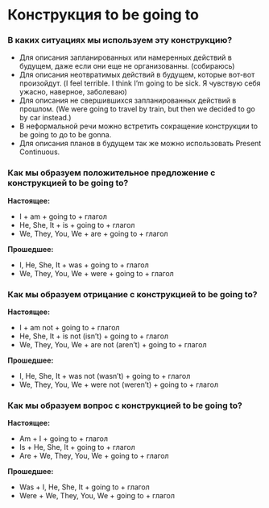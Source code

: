 # Конструкция to be going to
### В каких ситуациях мы используем эту конструкцию?
 - Для описания запланированных или намеренных действий в будущем, даже если они еще не организованны. (собираюсь)
 - Для описания неотвратимых действий в будущем, которые вот-вот произойдут. (I feel terrible. I think I’m going to be sick. Я чувствую себя ужасно, наверное, заболеваю)  
 - Для описания не свершившихся запланированных действий в прошлом. (We were going to travel by train, but then we decided to go by car instead.)
 - В неформальной речи можно встретить сокращение конструкции to be going to до to be gonna. 
 - Для описания планов в будущем так же можно использовать Present Continuous. 
### Как мы образуем положительное предложение с конструкцией to be going to?
**Настоящее:**
 - I + am + going to + глагол
 - He, She, It + is + going to + глагол
 - We, They, You, We + are + going to + глагол

**Прошедшее:**

 - I, He, She, It + was + going to + глагол
  - We, They, You, We + were + going to + глагол
### Как мы образуем отрицание с конструкцией to be going to?
**Настоящее:**
 - I + am not + going to + глагол
 - He, She, It + is not (isn’t) + going to + глагол
 - We, They, You, We + are not (aren’t) + going to + глагол

**Прошедшее:**

 - I, He, She, It + was not (wasn’t) + going to + глагол
 - We, They, You, We + were not (weren’t) + going to + глагол
### Как мы образуем вопрос с конструкцией to be going to?
**Настоящее:**
 - Am + I + going to + глагол
 - Is + He, She, It + going to + глагол
 - Are + We, They, You, We + going to + глагол

**Прошедшее:**

 - Was + I, He, She, It + going to + глагол
 -  Were + We, They, You, We + going to + глагол
